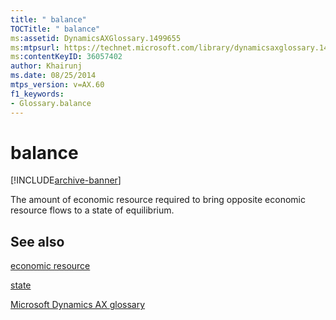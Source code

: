 ```yaml
---
title: " balance"
TOCTitle: " balance"
ms:assetid: DynamicsAXGlossary.1499655
ms:mtpsurl: https://technet.microsoft.com/library/dynamicsaxglossary.1499655(v=AX.60)
ms:contentKeyID: 36057402
author: Khairunj
ms.date: 08/25/2014
mtps_version: v=AX.60
f1_keywords:
- Glossary.balance
---
```


# balance


[!INCLUDE[archive-banner](includes/archive-banner.md)]

The amount of economic resource required to bring opposite economic resource flows to a state of equilibrium.

## See also

[economic resource](economic-resource.md)

[state](state.md)

[Microsoft Dynamics AX glossary](glossary/microsoft-dynamics-ax-glossary.md)

  


